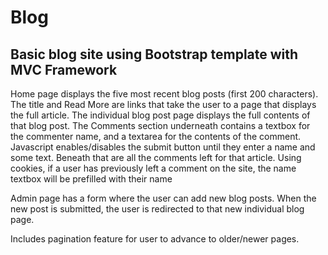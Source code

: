 # Blog

## Basic blog site using Bootstrap template with MVC Framework
 
Home page displays the five most recent blog posts (first 200 characters). 
The title and Read More are links that take the user to a page that displays the full article. 
The individual blog post page displays the full contents of that blog post. 
The Comments section underneath contains a textbox for the commenter name, and a textarea for the contents of the comment. 
Javascript enables/disables the submit button until they enter a name and some text. 
Beneath that are all the comments left for that article. 
Using cookies, if a user has previously left a comment on the site, the name textbox will be prefilled with their name

Admin page has a form where the user can add new blog posts. When the new post is submitted, the user is redirected to that new individual blog page.

Includes pagination feature for user to advance to older/newer pages.
